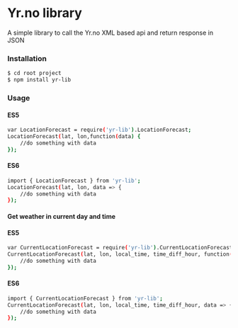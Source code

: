 # Yr.no library  

A simple library to call the Yr.no XML based api and return response in JSON


### Installation

```sh
$ cd root project
$ npm install yr-lib
```

### Usage
#### ES5
```sh
var LocationForecast = require('yr-lib').LocationForecast;
LocationForecast(lat, lon,function(data) {
	//do something with data  
});

```
#### ES6
```sh
import { LocationForecast } from 'yr-lib';
LocationForecast(lat, lon, data => {
	//do something with data      
});
```
#### Get weather in current day and time
#### ES5
```sh
var CurrentLocationForecast = require('yr-lib').CurrentLocationForecast;
CurrentLocationForecast(lat, lon, local_time, time_diff_hour, function(data) {
	//do something with data  
});

```
#### ES6
```sh
import { CurrentLocationForecast } from 'yr-lib';
CurrentLocationForecast(lat, lon, local_time, time_diff_hour, data => {
	//do something with data      
});
```